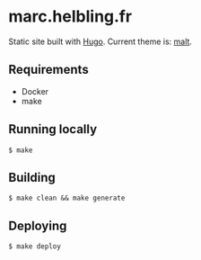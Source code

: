 # marc.helbling.fr

Static site built with [Hugo](https://gohugo.io). Current theme is: [malt](https://github.com/marchelbling/malt).

## Requirements

* Docker
* make

## Running locally

```
$ make
```

## Building

```
$ make clean && make generate
```

## Deploying

```
$ make deploy
```
